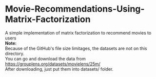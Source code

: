 # Movie-Recommendations-Using-Matrix-Factorization
A simple implementation of matrix factorization to recommend movies to users
<br>
**Note:**
<br>
Because of the GitHub's file size limitages, the datasets are not on this directory.
<br>
You can go and download the data from https://grouplens.org/datasets/movielens/25m/
<br>
After downloading, just put them into datasets/ folder.  
